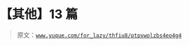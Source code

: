 # 【其他】13 篇

> 原文：[`www.yuque.com/for_lazy/thfiu8/ptpvwolzbs4eo4g4`](https://www.yuque.com/for_lazy/thfiu8/ptpvwolzbs4eo4g4)



